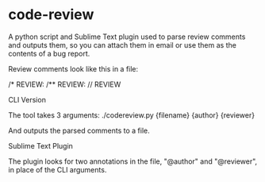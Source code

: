 code-review
===========

A python script and Sublime Text plugin used to parse review comments and outputs them, so you can attach them in email or use them as the contents of a bug report.

Review comments look like this in a file:

/* REVIEW:
/** REVIEW:
// REVIEW



CLI Version

The tool takes 3 arguments:
./codereview.py {filename} {author} {reviewer}

And outputs the parsed comments to a file.



Sublime Text Plugin

The plugin looks for two annotations in the file, "@author" and "@reviewer", in place of the CLI arguments. 



